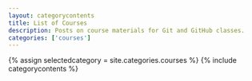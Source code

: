 ```yaml
---
layout: categorycontents
title: List of Courses
description: Posts on course materials for Git and GitHub classes.
categories: ['courses']
---
```


{% assign selectedcategory = site.categories.courses %}
{% include categorycontents %}
